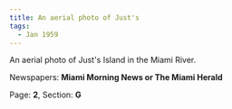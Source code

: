 ```yaml
---  
title: An aerial photo of Just's  
tags:  
  - Jan 1959  
---  
```

  
An aerial photo of Just's Island in the Miami River.  
  
Newspapers: **Miami Morning News or The Miami Herald**  
  
Page: **2**, Section: **G** 
